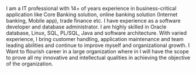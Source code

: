 I am a IT professional with 14+ of years experience in business-critical application like Core Banking solution, online banking solution (Internet banking, Mobile app), trade finance etc. I have experience as a software developer and database administrator. I am highly skilled in Oracle database, Linux, SQL, PL/SQL, Java and software architecture. With varied experience, I bring customer handling, application maintenance and team leading abilities and continue to improve myself and organizational growth. I Want to flourish career in a large organization where in l will have the scope to prove all my innovative and intellectual qualities in achieving the objective of the organization.
